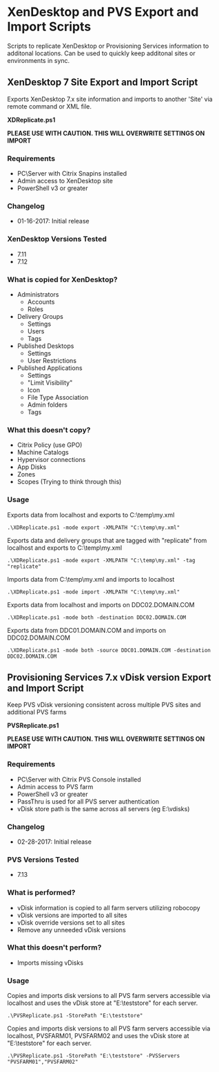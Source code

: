 # XenDesktop and PVS Export and Import Scripts
Scripts to replicate XenDesktop or Provisioning Services information to additonal locations.  Can be used to quickly keep additonal sites or environments in sync.

## XenDesktop 7 Site Export and Import Script
Exports XenDesktop 7.x site information and imports to another 'Site' via remote command or XML file.

**XDReplicate.ps1**

**PLEASE USE WITH CAUTION.  THIS WILL OVERWRITE SETTINGS ON IMPORT**

### Requirements
* PC\Server with Citrix Snapins installed
* Admin access to XenDesktop site
* PowerShell v3 or greater

### Changelog
* 01-16-2017: Initial release

### XenDesktop Versions Tested
* 7.11
* 7.12

### What is copied for XenDesktop?
* Administrators
  * Accounts
  * Roles
* Delivery Groups
  * Settings
  * Users
  * Tags
* Published Desktops
  * Settings
  * User Restrictions
* Published Applications
  * Settings
  * "Limit Visibility"
  * Icon
  * File Type Association
  * Admin folders
  * Tags

### What this doesn't copy?
* Citrix Policy (use GPO)
* Machine Catalogs
* Hypervisor connections
* App Disks
* Zones
* Scopes (Trying to think through this)

### Usage

Exports data from localhost and exports to C:\temp\my.xml

```.\XDReplicate.ps1 -mode export -XMLPATH "C:\temp\my.xml"```

Exports data and delivery groups that are tagged with "replicate" from localhost and exports to C:\temp\my.xml

```.\XDReplicate.ps1 -mode export -XMLPATH "C:\temp\my.xml" -tag "replicate"```

Imports data from C:\temp\my.xml and imports to localhost

```.\XDReplicate.ps1 -mode import -XMLPATH "C:\temp\my.xml"```

Exports data from localhost and imports on DDC02.DOMAIN.COM

```.\XDReplicate.ps1 -mode both -destination DDC02.DOMAIN.COM```

Exports data from DDC01.DOMAIN.COM and imports on DDC02.DOMAIN.COM

```.\XDReplicate.ps1 -mode both -source DDC01.DOMAIN.COM -destination DDC02.DOMAIN.COM```

## Provisioning Services 7.x vDisk version Export and Import Script
Keep PVS vDisk versioning consistent across multiple PVS sites and additional PVS farms

**PVSReplicate.ps1**

**PLEASE USE WITH CAUTION.  THIS WILL OVERWRITE SETTINGS ON IMPORT**

### Requirements
* PC\Server with Citrix PVS Console installed
* Admin access to PVS farm
* PowerShell v3 or greater
* PassThru is used for all PVS server authentication
* vDisk store path is the same across all servers (eg E:\vdisks)

### Changelog
* 02-28-2017: Initial release

### PVS Versions Tested
* 7.13

### What is performed?
* vDisk information is copied to all farm servers utilizing robocopy
* vDisk versions are imported to all sites
* vDisk override versions set to all sites
* Remove any unneeded vDisk versions

### What this doesn't perform?
* Imports missing vDisks

### Usage

Copies and imports disk versions to all PVS farm servers accessible via localhost and uses the vDisk store at "E:\teststore" for each server.

```.\PVSReplicate.ps1 -StorePath "E:\teststore"```

Copies and imports disk versions to all PVS farm servers accessible via localhost, PVSFARM01, PVSFARM02 and uses the vDisk store at "E:\teststore" for each server.

```.\PVSReplicate.ps1 -StorePath "E:\teststore" -PVSServers "PVSFARM01","PVSFARM02"```

